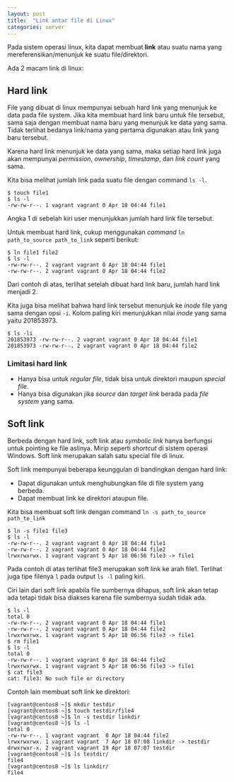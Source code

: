 ```yaml
---
layout: post
title:  "Link antar file di Linux"
categories: server
---
```


Pada sistem operasi linux, kita dapat membuat **link** atau suatu nama yang mereferensikan/menunjuk ke suatu file/direktori.

Ada 2 macam link di linux:
## Hard link
File yang dibuat di linux mempunyai sebuah hard link yang menunjuk ke data pada file system. Jika kita membuat hard link baru untuk file tersebut, sama saja dengan membuat nama baru yang menunjuk ke data yang sama. Tidak terlihat bedanya link/nama yang pertama digunakan atau link yang baru tersebut.

Karena hard link menunjuk ke data yang sama, maka setiap hard link juga akan mempunyai *permission*, *ownership*, *timestamp*, dan *link count* yang sama.

Kita bisa melihat jumlah link pada suatu file dengan command `ls -l`.
```
$ touch file1
$ ls -l
-rw-rw-r--. 1 vagrant vagrant 0 Apr 18 04:44 file1
```
Angka 1 di sebelah kiri user menunjukkan jumlah hard link file tersebut.

Untuk membuat hard link, cukup menggunakan *command* `ln path_to_source path_to_link` seperti berikut:
```
$ ln file1 file2
$ ls -l
-rw-rw-r--. 2 vagrant vagrant 0 Apr 18 04:44 file1
-rw-rw-r--. 2 vagrant vagrant 0 Apr 18 04:44 file2
```
Dari contoh di atas, terlihat setelah dibuat hard link baru, jumlah hard link menjadi 2.

Kita juga bisa melihat bahwa hard link tersebut menunjuk ke *inode* file yang sama dengan opsi `-i`.
Kolom paling kiri menunjukkan nilai *inode* yang sama yaitu 201853973.
```
$ ls -li
201853973 -rw-rw-r--. 2 vagrant vagrant 0 Apr 18 04:44 file1
201853973 -rw-rw-r--. 2 vagrant vagrant 0 Apr 18 04:44 file2
```

### Limitasi hard link
- Hanya bisa untuk *regular file*, tidak bisa untuk direktori maupun *special file*.
- Hanya bisa digunakan jika *source* dan *target link* berada pada *file system* yang sama.

## Soft link
Berbeda dengan hard link, soft link atau *symbolic link* hanya berfungsi untuk pointing ke file aslinya. Mirip seperti *shortcut* di sistem operasi Windows. Soft link merupakan salah satu special file di linux.

Soft link mempunyai beberapa keunggulan di bandingkan dengan hard link:
- Dapat digunakan untuk menghubungkan file di file system yang berbeda.
- Dapat membuat link ke direktori ataupun file.

Kita bisa membuat soft link dengan command `ln -s path_to_source path_to_link`
```
$ ln -s file1 file3
$ ls -l
-rw-rw-r--. 2 vagrant vagrant 0 Apr 18 04:44 file1
-rw-rw-r--. 2 vagrant vagrant 0 Apr 18 04:44 file2
lrwxrwxrwx. 1 vagrant vagrant 5 Apr 18 06:56 file3 -> file1
```
Pada contoh di atas terlihat file3 merupakan soft link ke arah file1. Terlihat juga tipe filenya `l` pada output `ls -l` paling kiri.

Ciri lain dari soft link apabila file sumbernya dihapus, soft link akan tetap ada tetapi tidak bisa diakses karena file sumbernya sudah tidak ada.
```
$ ls -l
total 0
-rw-rw-r--. 2 vagrant vagrant 0 Apr 18 04:44 file1
-rw-rw-r--. 2 vagrant vagrant 0 Apr 18 04:44 file2
lrwxrwxrwx. 1 vagrant vagrant 5 Apr 18 06:56 file3 -> file1
$ rm file1
$ ls -l
total 0
-rw-rw-r--. 1 vagrant vagrant 0 Apr 18 04:44 file2
lrwxrwxrwx. 1 vagrant vagrant 5 Apr 18 06:56 file3 -> file1
$ cat file3
cat: file3: No such file or directory
```

Contoh lain membuat soft link ke direktori:
```
[vagrant@centos8 ~]$ mkdir testdir
[vagrant@centos8 ~]$ touch testdir/file4
[vagrant@centos8 ~]$ ln -s testdir linkdir
[vagrant@centos8 ~]$ ls -l
total 0
-rw-rw-r--. 1 vagrant vagrant  0 Apr 18 04:44 file2
lrwxrwxrwx. 1 vagrant vagrant  7 Apr 18 07:08 linkdir -> testdir
drwxrwxr-x. 2 vagrant vagrant 19 Apr 18 07:07 testdir
[vagrant@centos8 ~]$ ls testdir/
file4
[vagrant@centos8 ~]$ ls linkdir/
file4
```